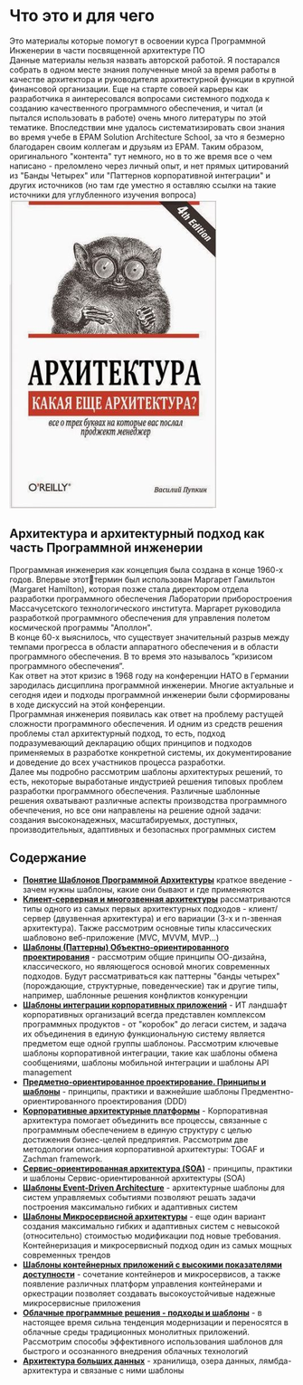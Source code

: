 <h1>Что это и для чего</h1>
<div>
  Это материалы которые помогут в освоении курса Программной Инженерии в части
  посвященной архитектуре ПО
</div>
<div></div>
<div>
  Данные материалы нельзя назвать авторской работой. Я постарался собрать в
  одном месте знания полученные мной за время работы в качестве архитектора и
  руководителя архитектурной функции в крупной финансовой организации. Еще на
  старте совоей карьеры как разработчика я аинтересовался вопросами системного
  подхода к созданию качественного программного обеспечения, и читал (и пытался
  использовать в работе) очень много литературы по этой тематике. Впоследствии
  мне удалось систематизировать свои знания во время учебе в EPAM Solution
  Architecture School, за что я безмерно благодарен своим коллегам и друзьям из
  EPAM. Таким образом, оригинального "контента" тут немного, но в то же время
  все о чем написано - преломлено через личный опыт, и нет прямых цитирований из
  "Банды Четырех" или "Паттернов корпоративной интеграции" и других источников
  (но там где уместно я оставляю ссылки на такие источники для углубленного
  изучения вопроса)
</div>
<picture>
  <img alt="atch_pic" src="./media/01_BASE.JPG" />
</picture>
<h2>Архитектура и архитектурный подход как часть Программной инженерии</h2>
<div>
  Программная инженерия как концепция была создана в конце 1960-х годов. Впервые
  этоттермин был использован Маргарет Гамильтон (Margaret Hamilton), которая
  позже стала директором отдела разработки программного обеспечения Лаборатории
  приборостроения Массачусетского технологического института. Маргарет
  руководила разработкой программного обеспечения для управления полетом
  космической программы "Аполлон".
</div>
<div></div>
<div>
  В конце 60-х выяснилось, что существует значительный разрыв между темпами
  прогресса в области аппаратного обеспечения и в области программного
  обеспечения. В то время это называлось ”кризисом программного обеспечения”.
</div>
<div></div>
<div>
  Как ответ на этот кризис в 1968 году на конференции НАТО в Германии зародилась
  дисциплина программной инженерии. Многие актуальные и сегодня идеи и подходы
  программной инженерии были сформированы в ходе дискуссий на этой конференции.
</div>
<div></div>
<div>
  Программная инженерия появилась как ответ на проблему растущей сложности
  программного обеспечения. И одним из средств решения проблемы стал
  архитектурный подход, то есть, подход подразумевающий декларацию общих
  принципов и подходов применяемых в разработке конкретной системы, их
  документирование и доведение до всех участников процесса разработки.
</div>
<div></div>
<div>
  Далее мы подробно рассмотрим шаблоны архитектурых решений, то есть, некоторые
  выработаные индустрией решения типовых проблем разработки программного
  обеспечения. Различные шаблонные решения охватывают различные аспекты
  производства программного обечпечения, но все они направлены на решение одной
  задачи: создания высоконадежных, масштабируемых, доступных, производительных,
  адаптивных и безопасных программных систем
</div>
<div></div>
<h2>Содержание</h2>

<ul>
  <li>
    <b><a href="./ch1/ch1.html">Понятие Шаблонов Программной Архитектуры</a></b>
    краткое введение - зачем нужны шаблоны, какие они бывают и где применяются
  </li>
  <li>
    <b><a href="./ch2/ch2.html">Клиент-серверная и многозвенная архитектуры</a></b>
    рассматриваются типы одного из самых первых архитектурных подходов -
    клиент/сервер (двузвенная архитектура) и его вариации (3-х и n-звенная
    архитектура). Также рассмотрим основные типы классических шабловоно
    веб-приложение (MVC, MVVM, MVP...)
  </li>
  <li>
    <b
      ><a href="./ch3/ch3.html">Шаблоны (Паттерны) Объектно-ориентированного проектирования</a></b>
    - рассмотрим общие принципы ОО-дизайна, классического, но являющегося
    основой многих современных подходов. Будут рассматриваться как паттерны
    "банды четырех" (порождающие, структурные, поведенческие) так и другие типы,
    например, шаблонные решения конфликтов конкуренции
  </li>
  <li>
    <b
      ><a href="./ch4/ch4.html"
        >Шаблоны интеграции корпоративных приложений</a
      ></b
    >
    - ИТ ландшафт корпоративных организаций всегда представлен комплексом
    программных продуктов - от "коробок" до легаси систем, и задача их
    объединения в единую функциональную систему является предметом еще одной
    группы шаблоноы. Рассмотрим ключевые шаблоны корпоративной интеграции, такие
    как шаблоны обмена сообщениями, шаблоны мобильной интеграции и шаблоны API
    management
  </li>
  <li>
    <b
      ><a href="./ch5/ch5.html"
        >Предметно-ориентированное проектирование. Принципы и шаблоны</a
      ></b
    >
    - принципы, практики и важнейшие шаблоны Предментно-ориентированного
    проектирования (DDD)
  </li>
  <li>
    <b><a href="./ch6/ch6.html">Корпоративные архитектурные платформы</a></b>
    - Корпоративная архитектура помогает объединить все процессы, связанные с
    программным обеспечением в единую структуру с целью достижения бизнес-целей
    предприятия. Рассмотрим две методологии описания корпоративной архитектуры:
    TOGAF и Zachman framework.
  </li>
  <li>
    <b><a href="./ch7/ch7.html">Сервис-ориентированная архитектура (SOA)</a></b>
    - принципы, практики и шаблоны Сервис-ориентированной архитектуры (SOA)
  </li>
  <li>
    <b><a href="./ch8/ch8.html">Шаблоны Event-Driven Architecture</a></b> -
    архитектурные шаблоны для систем управляемых событиями позволяют решать
    задачи построения максимально гибких и адаптивных систем
  </li>
  <li>
    <b><a href="./ch9/ch9.html">Шаблоны Микросервисной архитектуры</a></b> - еще
    один вариант создания максимально гибких и адаптивных систем с невысокой
    (относительно) стоимостью модификации под новые требования. Контейнеризация
    и микросервисный подход один из самых мощных современных трендов
  </li>
  <li>
    <b
      ><a href="./ch10/ch10.html"
        >Шаблоны контейнерных приложений с высокими показателями доступности</a
      ></b
    >
    - сочетание контейнеров и микросервисов, а также появление различных
    платформ управления контейнерами и оркестрации позволяет создавать
    высокоустойчивые надежные микросервисные приложения
  </li>
  <li>
    <b
      ><a href="./ch11/ch11.html"
        >Облачные программные решения - подходы и шаблоны</a
      ></b
    >
    - в настоящее время сильна тенденция модернизации и переносятся в облачные
    среды традиционных монолитных приложений. Рассмотрим способы эффективного
    использования шаблонов для быстрого и осознанного внедрения облачных
    технологий
  </li>
  <li>
    <b><a href="./ch12/ch12.html">Архитектура больших данных</a></b> -
    хранилища, озера данных, лямбда-архитектура и связаные с ними шаблоны
  </li>
</ul>
